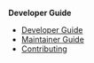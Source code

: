 <navigation>

<span class="lead">**Developer Guide**</span>

* [Developer Guide]({{baseUrl}}/devGuide/devGuide.html)
* [Maintainer Guide]({{baseUrl}}/devGuide/maintainerGuide.html)
* [Contributing]({{baseUrl}}/devGuide/contributing.html)

</navigation>
